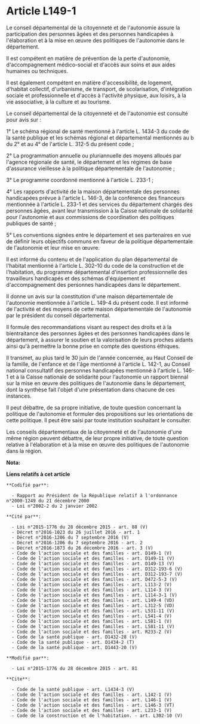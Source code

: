 # Article L149-1

Le conseil départemental de la citoyenneté et de l'autonomie assure la participation des personnes âgées et des personnes
handicapées à l'élaboration et à la mise en œuvre des politiques de l'autonomie dans le département. 

Il est compétent en matière de prévention de la perte d'autonomie, d'accompagnement médico-social et d'accès aux soins et aux
aides humaines ou techniques. 

Il est également compétent en matière d'accessibilité, de logement, d'habitat collectif, d'urbanisme, de transport, de
scolarisation, d'intégration sociale et professionnelle et d'accès à l'activité physique, aux loisirs, à la vie associative,
à la culture et au tourisme. 

Le conseil départemental de la citoyenneté et de l'autonomie est consulté pour avis sur : 

1° Le schéma régional de santé mentionné à l'article L. 1434-3 du code de la santé publique et les schémas régional et
départemental mentionnés au b du 2° et au 4° de l'article L. 312-5 du présent code ; 

2° La programmation annuelle ou pluriannuelle des moyens alloués par l'agence régionale de santé, le département et les
régimes de base d'assurance vieillesse à la politique départementale de l'autonomie ; 

3° Le programme coordonné mentionné à l'article L. 233-1 ; 

4° Les rapports d'activité de la maison départementale des personnes handicapées prévue à l'article L. 146-3, de la
conférence des financeurs mentionnée à l'article L. 233-1 et des services du département chargés des personnes âgées, avant
leur transmission à la Caisse nationale de solidarité pour l'autonomie et aux commissions de coordination des politiques
publiques de santé ; 

5° Les conventions signées entre le département et ses partenaires en vue de définir leurs objectifs communs en faveur de la
politique départementale de l'autonomie et leur mise en œuvre. 

Il est informé du contenu et de l'application du plan départemental de l'habitat mentionné à l'article L. 302-10 du code de
la construction et de l'habitation, du programme départemental d'insertion professionnelle des travailleurs handicapés et des
schémas d'équipement et d'accompagnement des personnes handicapées dans le département. 

Il donne un avis sur la constitution d'une maison départementale de l'autonomie mentionnée à l'article L. 149-4 du présent
code. Il est informé de l'activité et des moyens de cette maison départementale de l'autonomie par le président du conseil
départemental. 

Il formule des recommandations visant au respect des droits et à la bientraitance des personnes âgées et des personnes
handicapées dans le département, à assurer le soutien et la valorisation de leurs proches aidants ainsi qu'à permettre la
bonne prise en compte des questions éthiques. 

Il transmet, au plus tard le 30 juin de l'année concernée, au Haut Conseil de la famille, de l'enfance et de l'âge mentionné
à l'article L. 142-1, au Conseil national consultatif des personnes handicapées mentionné à l'article L. 146-1 et à la Caisse
nationale de solidarité pour l'autonomie un rapport biennal sur la mise en œuvre des politiques de l'autonomie dans le
département, dont la synthèse fait l'objet d'une présentation dans chacune de ces instances. 

Il peut débattre, de sa propre initiative, de toute question concernant la politique de l'autonomie et formuler des
propositions sur les orientations de cette politique. Il peut être saisi par toute institution souhaitant le consulter. 

Les conseils départementaux de la citoyenneté et de l'autonomie d'une même région peuvent débattre, de leur propre
initiative, de toute question relative à l'élaboration et à la mise en œuvre des politiques de l'autonomie dans la région.

**Nota:**



**Liens relatifs à cet article**

	**Codifié par**:

	  - Rapport au Président de la République relatif à l'ordonnance n°2000-1249 du 21 décembre 2000
	  - Loi n°2002-2 du 2 janvier 2002

	**Cité par**:

	  - Loi n°2015-1776 du 28 décembre 2015 - art. 88 (V)
	  - Décret n°2016-1023 du 26 juillet 2016 - art. 1
	  - Décret n°2016-1206 du 7 septembre 2016 (V)
	  - Décret n°2016-1206 du 7 septembre 2016 - art. 2
	  - Décret n°2016-1873 du 26 décembre 2016 - art. 3 (V)
	  - Code de l'action sociale et des familles - art. D149-1 (V)
	  - Code de l'action sociale et des familles - art. D149-11 (V)
	  - Code de l'action sociale et des familles - art. D149-13 (V)
	  - Code de l'action sociale et des familles - art. D312-193-6 (V)
	  - Code de l'action sociale et des familles - art. D312-193-7 (V)
	  - Code de l'action sociale et des familles - art. D472-5-3 (V)
	  - Code de l'action sociale et des familles - art. L113-2 (V)
	  - Code de l'action sociale et des familles - art. L114-3 (V)
	  - Code de l'action sociale et des familles - art. L114-3-1 (V)
	  - Code de l'action sociale et des familles - art. L149-4 (VD)
	  - Code de l'action sociale et des familles - art. L312-5 (VD)
	  - Code de l'action sociale et des familles - art. L531-11 (V)
	  - Code de l'action sociale et des familles - art. L541-4 (V)
	  - Code de l'action sociale et des familles - art. L581-1 (V)
	  - Code de l'action sociale et des familles - art. L581-11 (V)
	  - Code de l'action sociale et des familles - art. R233-2 (V)
	  - Code de la santé publique - art. D1432-28 (V)
	  - Code de la santé publique - art. D1434-2 (T)
	  - Code de la santé publique - art. D1443-20 (V)

	**Modifié par**:

	  - Loi n°2015-1776 du 28 décembre 2015 - art. 81

	**Cite**:

	  - Code de la santé publique - art. L1434-3 (V)
	  - Code de l'action sociale et des familles - art. L142-1 (V)
	  - Code de l'action sociale et des familles - art. L146-1 (V)
	  - Code de l'action sociale et des familles - art. L146-3 (VT)
	  - Code de l'action sociale et des familles - art. L233-1 (V)
	  - Code de la construction et de l'habitation. - art. L302-10 (V)
